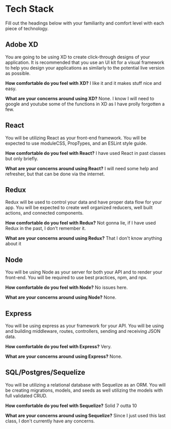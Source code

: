 # Tech Stack

Fill out the headings below with your familiarity and comfort level with each piece of technology.


## Adobe XD

You are going to be using XD to create click-through designs of your application. It is recommended that you use an UI kit for a visual framework to help you design your applications as similarly to the potential live version as possible.

**How comfortable do you feel with XD?**
I like it and it makes stuff nice and easy.

**What are your concerns around using XD?**
None. I know I will need to google and youtube some of the functions in XD as I have prolly forgotten a few.

## React

You will be utilizing React as your front-end framework. You will be expected to use moduleCSS, PropTypes, and an ESLint style guide.

**How comfortable do you feel with React?**
I have used React in past classes but only briefly.

**What are your concerns around using React?**
I will need some help and refresher, but that can be done via the internet.

## Redux

Redux will be used to control your data and have proper data flow for your app. You will be expected to create well organized reducers, well built actions, and connected components.

**How comfortable do you feel with Redux?**
Not gonna lie, if I have used Redux in the past, I don't remember it.

**What are your concerns around using Redux?**
That I don't know anything about it

## Node

You will be using Node as your server for both your API and to render your front-end. You will be required to use best practices, npm, and npx.

**How comfortable do you feel with Node?**
No issues here.

**What are your concerns around using Node?**
None.

## Express

You will be using express as your framework for your API. You will be using and building middleware, routes, controllers, sending and receiving JSON data.

**How comfortable do you feel with Express?**
Very.

**What are your concerns around using Express?**
None.

## SQL/Postgres/Sequelize

You will be utilizing a relational database with Sequelize as an ORM. You will be creating migrations, models, and seeds as well utilizing the models with full validated CRUD.

**How comfortable do you feel with Sequelize?**
Solid 7 outta 10

**What are your concerns around using Sequelize?**
Since I just used this last class, I don't currently have any concerns.
